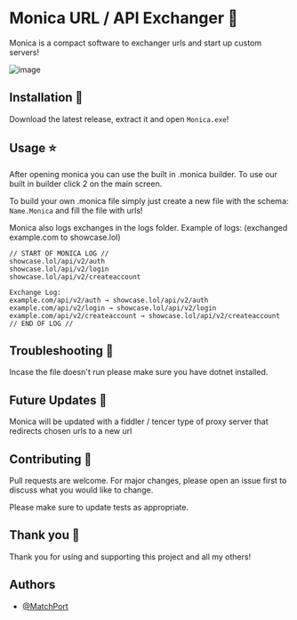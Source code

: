 
# Monica URL / API Exchanger 🚀

Monica is a compact software to exchanger urls and start up custom servers! 

![image](https://github.com/user-attachments/assets/bcce1a2b-be58-4133-94ed-29ed5a53fdea)





## Installation 🌟

Download the latest release, extract it and open `Monica.exe`!


    
## Usage ⭐

After opening monica you can use the built in .monica builder. To use our built in builder click 2 on the main screen.

To build your own .monica file simply just create a new file with the schema: `Name.Monica` and fill the file with urls!

Monica also logs exchanges in the logs folder. Example of logs: (exchanged example.com to showcase.lol)
```
// START OF MONICA LOG //
showcase.lol/api/v2/auth
showcase.lol/api/v2/login
showcase.lol/api/v2/createaccount

Exchange Log:
example.com/api/v2/auth → showcase.lol/api/v2/auth
example.com/api/v2/login → showcase.lol/api/v2/login
example.com/api/v2/createaccount → showcase.lol/api/v2/createaccount
// END OF LOG //

```

## Troubleshooting 💫

Incase the file doesn't run please make sure you have dotnet installed.
## Future Updates 🌠

Monica will be updated with a fiddler / tencer type of proxy server that redirects chosen urls to a new url


## Contributing 📝

Pull requests are welcome. For major changes, please open an issue first to discuss what you would like to change.

Please make sure to update tests as appropriate.


## Thank you 💖

Thank you for using and supporting this project and all my others!
## Authors

- [@MatchPort](https://github.com/MatchPort)

